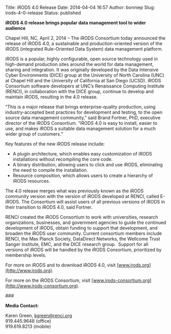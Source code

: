 Title: iRODS 4.0 Release
Date: 2014-04-04 16:57
Author: bonniep
Slug: irods-4-0-release
Status: published

**iRODS 4.0 release brings popular data management tool to wider
audience**

Chapel Hill, NC, April 2, 2014 – The iRODS Consortium today announced
the release of iRODS 4.0, a sustainable and production-oriented version
of the iRODS (integrated Rule-Oriented Data System) data management
platform.

iRODS is a popular, highly configurable, open source technology used in
high-demand production sites around the world for data management,
sharing and integration. It was originally developed by the Data
Intensive Cyber Environments (DICE) group at the University of North
Carolina (UNC) at Chapel Hill and the University of California at San
Diego (UCSD). iRODS Consortium software developers at UNC’s Renaissance
Computing Institute (RENCI), in collaboration with the DICE group,
continue to develop and maintain iRODS, resulting in the 4.0 release.

“This is a major release that brings enterprise-quality production,
using industry-accepted best practices for development and testing, to
the open source data management community,” said Brand Fortner, PhD,
executive director of the iRODS Consortium. “iRODS 4.0 is easy to
install, easier to use, and makes iRODS a suitable data management
solution for a much wider group of customers.”

Key features of the new iRODS release include:

-   A plugin architecture, which enables easy customization of iRODS
    installations without recompiling the core code.
-   A binary distribution, allowing users to click and use iRODS,
    eliminating the need to compile the installation.
-   Resource composition, which allows users to create a hierarchy of
    iRODS resources.

The 4.0 release merges what was previously known as the iRODS community
version with the version of iRODS developed at RENCI, called E-iRODS.
The Consortium will assist users of all previous versions of iRODS in
their transition to iRODS 4.0, said Fortner.

RENCI created the iRODS Consortium to work with universities, research
organizations, businesses, and government agencies to guide the
continued development of iRODS, obtain funding to support that
development, and broaden the iRODS user community. Current consortium
members include RENCI, the Max Planck Society, DataDirect Networks, the
Wellcome Trust Sanger Institute, EMC, and the DICE research group.
 Support for all versions of iRODS will be handled by the iRODS
Consortium, prioritized by membership levels.

For more on iRODS and to download iRODS 4.0, visit
[www.irods.org](http://www.irods.org).

For more on the iRODS Consortium, visit
[www.irods-consortium.org](http://www.irods-consortium.org).

\#\#\#

**Media Contact:**

Karen Green, <kgreen@renci.org>  
919.445.9648 (office)  
919.619.8213 (mobile)
